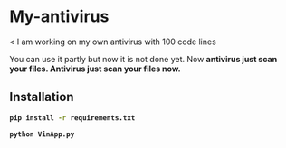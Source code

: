 # My-antivirus

< I am working on my own antivirus with 100 code lines

You can use it partly but now it is not done yet. Now <b>antivirus<b> just scan your files. Antivirus just scan your files now.

## Installation

```bash
pip install -r requirements.txt
```

```bash
python VinApp.py
```
